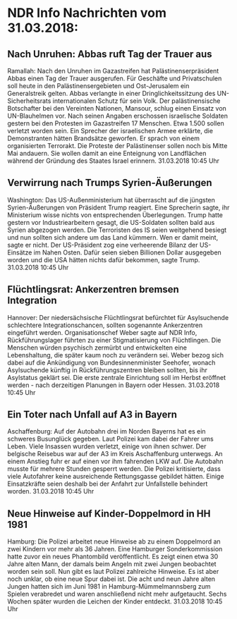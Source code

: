 # NDR Info Nachrichten vom 31.03.2018:


## Nach Unruhen: Abbas ruft Tag der Trauer aus
Ramallah: Nach den Unruhen im Gazastreifen hat Palästinenserpräsident Abbas einen Tag der Trauer ausgerufen. Für Geschäfte und Privatschulen soll heute in den Palästinensergebieten und Ost-Jerusalem ein Generalstreik gelten. Abbas verlangte in einer Dringlichkeitssitzung des UN-Sicherheitsrats internationalen Schutz für sein Volk. Der palästinensische Botschafter bei den Vereinten Nationen, Mansour, schlug einen Einsatz von UN-Blauhelmen vor. Nach seinen Angaben erschossen israelische Soldaten gestern bei den Protesten im Gazastreifen 17 Menschen. Etwa 1.500 sollen verletzt worden sein. Ein Sprecher der israelischen Armee erklärte, die Demonstranten hätten Brandsätze geworfen. Er sprach von einem organisierten Terrorakt. Die Proteste der Palästinenser sollen noch bis Mitte Mai andauern. Sie wollen damit an eine Enteignung von Landflächen während der Gründung des Staates Israel erinnern. 31.03.2018 10:45 Uhr 

## Verwirrung nach Trumps Syrien-Äußerungen
Washington:	Das US-Außenministerium hat überrascht auf die jüngsten Syrien-Äußerungen von Präsident Trump reagiert. Eine Sprecherin sagte, ihr Ministerium wisse nichts von entsprechenden Überlegungen. Trump hatte gestern vor Industriearbeitern gesagt, die US-Soldaten sollten bald aus Syrien abgezogen werden. Die Terroristen des IS seien weitgehend besiegt und nun sollten sich andere um das Land kümmern. Wen er damit meint, sagte er nicht. Der US-Präsident zog eine verheerende Bilanz der US-Einsätze im Nahen Osten. Dafür seien sieben Billionen Dollar ausgegeben worden und die USA hätten nichts dafür bekommen, sagte Trump. 31.03.2018 10:45 Uhr 

## Flüchtlingsrat: Ankerzentren bremsen Integration
Hannover: Der niedersächsische Flüchtlingsrat befürchtet für Asylsuchende schlechtere Integrationschancen, sollten sogenannte Ankerzentren eingeführt werden. Organisationschef Weber sagte auf NDR Info, Rückführungslager führten zu einer Stigmatisierung von Flüchtlingen. Die Menschen würden psychisch zermürbt und entwickelten eine Lebenshaltung, die später kaum noch zu verändern sei. Weber bezog sich dabei auf die Ankündigung von Bundesinnenminister Seehofer, wonach Asylsuchende künftig in Rückführungszentren bleiben sollten, bis ihr Asylstatus geklärt sei. Die erste zentrale Einrichtung soll im Herbst eröffnet werden - nach derzeitigen Planungen in Bayern oder Hessen. 31.03.2018 10:45 Uhr 

## Ein Toter nach Unfall auf A3  in Bayern
Aschaffenburg:	Auf der Autobahn drei im Norden Bayerns hat es ein schweres Busunglück gegeben. Laut Polizei kam dabei der Fahrer ums Leben. Viele Insassen wurden verletzt, einige von ihnen schwer. Der belgische Reisebus war auf der A3 im Kreis Aschaffenburg unterwegs. An einem Anstieg fuhr er auf einen vor ihm fahrenden LKW auf. Die Autobahn musste für mehrere Stunden gesperrt werden. Die Polizei kritisierte, dass viele Autofahrer keine ausreichende Rettungsgasse gebildet hätten. Einige Einsatzkräfte seien deshalb bei der Anfahrt zur Unfallstelle behindert worden. 31.03.2018 10:45 Uhr 

## Neue Hinweise auf Kinder-Doppelmord in HH 1981
Hamburg:	Die Polizei arbeitet neue Hinweise ab zu einem Doppelmord an zwei Kindern vor mehr als 36 Jahren. Eine Hamburger Sonderkommission hatte zuvor ein neues Phantombild veröffentlicht. Es zeigt einen etwa 30 Jahre alten Mann, der damals beim Angeln mit zwei Jungen beobachtet worden sein soll. Nun gibt es laut Polizei zahlreiche Hinweise. Es ist aber noch unklar, ob eine neue Spur dabei ist. Die acht und neun Jahre alten Jungen hatten sich im Juni 1981 in Hamburg-Mümmelmannsberg zum Spielen verabredet und waren anschließend nicht mehr aufgetaucht. Sechs Wochen später wurden die Leichen der Kinder entdeckt. 31.03.2018 10:45 Uhr 
